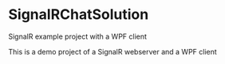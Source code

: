 # SignalRChatSolution
SignalR example project with a WPF client

This is a demo project of a SignalR webserver and a WPF client
